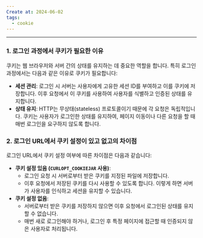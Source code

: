 ```yaml
---
Create at: 2024-06-02
tags:
  - cookie
---
```

---

### 1. 로그인 과정에서 쿠키가 필요한 이유

쿠키는 웹 브라우저와 서버 간의 상태를 유지하는 데 중요한 역할을 합니다. 특히 로그인 과정에서는 다음과 같은 이유로 쿠키가 필요합니다:

- **세션 관리**: 로그인 시 서버는 사용자에게 고유한 세션 ID를 부여하고 이를 쿠키에 저장합니다. 이후 요청에서 이 쿠키를 사용하여 사용자를 식별하고 인증된 상태를 유지합니다.
- **상태 유지**: HTTP는 무상태(stateless) 프로토콜이기 때문에 각 요청은 독립적입니다. 쿠키는 사용자가 로그인한 상태를 유지하여, 페이지 이동이나 다른 요청을 할 때 매번 로그인을 요구하지 않도록 합니다.

### 2. 로그인 URL에서 쿠키 설정이 있고 없고의 차이점

로그인 URL에서 쿠키 설정 여부에 따른 차이점은 다음과 같습니다:

- **쿠키 설정 있음 (`CURLOPT_COOKIEJAR` 사용)**:
    - 로그인 요청 시 서버로부터 받은 쿠키를 지정된 파일에 저장합니다.
    - 이후 요청에서 저장된 쿠키를 다시 사용할 수 있도록 합니다. 이렇게 하면 서버가 사용자를 인식하고 세션을 유지할 수 있습니다.
- **쿠키 설정 없음**:
    - 서버로부터 받은 쿠키를 저장하지 않으면 이후 요청에서 로그인된 상태를 유지할 수 없습니다.
    - 매번 새로 로그인해야 하거나, 로그인 후 특정 페이지에 접근할 때 인증되지 않은 사용자로 처리됩니다.